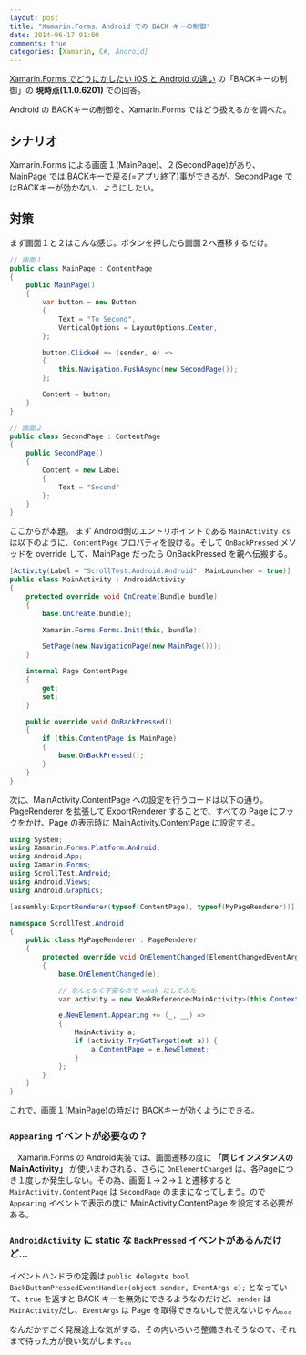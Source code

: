 ```yaml
---
layout: post
title: "Xamarin.Forms、Android での BACK キーの制御"
date: 2014-06-17 01:00
comments: true
categories: [Xamarin, C#, Android]
---
```

[Xamarin.Forms でどうにかしたい iOS と Android の違い](http://qiita.com/amay077/items/12979585ac3e2dcacacb) の「BACKキーの制御」の **現時点(1.1.0.6201)** での回答。
<!--more-->

Android の BACKキーの制御を、Xamarin.Forms ではどう扱えるかを調べた。

## シナリオ

Xamarin.Forms による画面１(MainPage)、２(SecondPage)があり、MainPage では BACKキーで戻る(=アプリ終了)事ができるが、SecondPage ではBACKキーが効かない、ようにしたい。


## 対策

まず画面１と２はこんな感じ。ボタンを押したら画面２へ遷移するだけ。

```csharp Pages.cs
// 画面１
public class MainPage : ContentPage
{
    public MainPage() 
    {
        var button = new Button
        {
            Text = "To Second",
            VerticalOptions = LayoutOptions.Center,
        };

        button.Clicked += (sender, e) => 
        {
            this.Navigation.PushAsync(new SecondPage());
        };

        Content = button;
    }
}

// 画面２
public class SecondPage : ContentPage
{
    public SecondPage()
    {
        Content = new Label
        {
            Text = "Second"
        };
    }
}
```

ここからが本題。
まず Android側のエントリポイントである ``MainActivity.cs`` は以下のように、``ContentPage`` プロパティを設ける。そして ``OnBackPressed`` メソッドを override して、MainPage だったら OnBackPressed を親へ伝搬する。

```csharp MainActivity.cs
[Activity(Label = "ScrollTest.Android.Android", MainLauncher = true)]
public class MainActivity : AndroidActivity
{
    protected override void OnCreate(Bundle bundle)
    {
        base.OnCreate(bundle);

        Xamarin.Forms.Forms.Init(this, bundle);

        SetPage(new NavigationPage(new MainPage()));
    }

    internal Page ContentPage
    {
        get;
        set;
    }

    public override void OnBackPressed()
    {
        if (this.ContentPage is MainPage)
        {
            base.OnBackPressed();
        }
    }
}
```

次に、MainActivity.ContentPage への設定を行うコードは以下の通り。
PageRenderer を拡張して ExportRenderer することで、すべての Page にフックをかけ、Page の表示時に MainActivity.ContentPage に設定する。

```csharp MyPageRenderer.cs
using System;
using Xamarin.Forms.Platform.Android;
using Android.App;
using Xamarin.Forms;
using ScrollTest.Android;
using Android.Views;
using Android.Graphics;

[assembly:ExportRenderer(typeof(ContentPage), typeof(MyPageRenderer))]

namespace ScrollTest.Android
{
    public class MyPageRenderer : PageRenderer
    {
        protected override void OnElementChanged(ElementChangedEventArgs<Xamarin.Forms.Page> e)
        {
            base.OnElementChanged(e);

            // なんとなく不安なので weak にしてみた
            var activity = new WeakReference<MainActivity>(this.Context as MainActivity);

            e.NewElement.Appearing += (_, __) =>
            {
                MainActivity a;
                if (activity.TryGetTarget(out a)) {
                    a.ContentPage = e.NewElement;    
                }
            };
        }
    }
}
```

これで、画面１(MainPage)の時だけ BACKキーが効くようにできる。


### ``Appearing`` イベントが必要なの？

　Xamarin.Forms の Android実装では、画面遷移の度に **「同じインスタンスの MainActivity」** が使いまわされる、さらに ``OnElementChanged`` は、各Pageにつき１度しか発生しない。その為、画面１→２→１と遷移すると ``MainActivity.ContentPage`` は ``SecondPage`` のままになってしまう。ので ``Appearing`` イベントで表示の度に MainActivity.ContentPage を設定する必要がある。

### ``AndroidActivity`` に static な ``BackPressed`` イベントがあるんだけど…

イベントハンドラの定義は 
``public delegate bool BackButtonPressedEventHandler(object sender, EventArgs e);``
となっていて、``true`` を返すと BACK キーを無効にできるようなのだけど、``sender`` は ``MainActivity``だし、``EventArgs`` は Page を取得できないしで使えないじゃん。。。

なんだかすごく発展途上な気がする、その内いろいろ整備されそうなので、それまで待った方が良い気がします。。。


